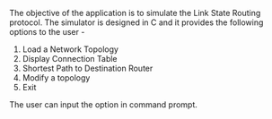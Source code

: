 
The objective of the application is to simulate the Link State Routing protocol. The simulator is designed in C and it provides the following options to the user -
1)	Load a Network Topology  
2)	Display Connection Table
3)	Shortest Path to Destination Router
4)	Modify a topology
5)	Exit

The user can input the option in command prompt. 
